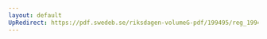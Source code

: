 ```yaml
---
layout: default
UpRedirect: https://pdf.swedeb.se/riksdagen-volumeG-pdf/199495/reg_199495/reg_199495_0041.pdf
---
```

